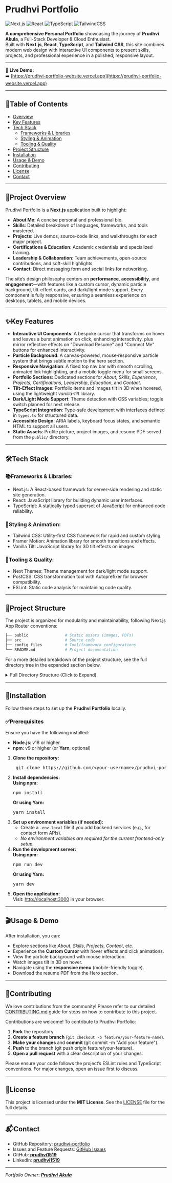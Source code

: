# Prudhvi Portfolio

![Next.js](https://img.shields.io/badge/Next.js-000000?style=for-the-badge&logo=nextdotjs&logoColor=white)
![React](https://img.shields.io/badge/React-61DAFB?style=for-the-badge&logo=react&logoColor=black)
![TypeScript](https://img.shields.io/badge/TypeScript-3178C6?style=for-the-badge&logo=typescript&logoColor=white)
![TailwindCSS](https://img.shields.io/badge/Tailwind_CSS-06B6D4?style=for-the-badge&logo=tailwind-css&logoColor=white)

**A comprehensive Personal Portfolio** showcasing the journey of **Prudhvi Akula**, a Full-Stack Developer & Cloud Enthusiast.  
Built with **Next.js**, **React**, **TypeScript**, and **Tailwind CSS**, this site combines modern web design with interactive UI components to present skills, projects, and professional experience in a polished, responsive layout.

---

🔗 **Live Demo:**  
➡️ [https://prudhvi-portfolio-website.vercel.app](https://prudhvi-portfolio-website.vercel.app)

---

## 📑Table of Contents

- [Overview](#overview)
- [Key Features](#key-features)
- [Tech Stack](#%EF%B8%8F-tech-stack)
  - [Frameworks & Libraries](#frameworks--libraries)
  - [Styling & Animation](#styling--animation)
  - [Tooling & Quality](#tooling--quality)
- [Project Structure](#project-structure)
- [Installation](#installation)
- [Usage & Demo](#usage--demo)
- [Contributing](#contributing)
- [License](#license)
- [Contact](#contact)

---

## 📝Project Overview

Prudhvi Portfolio is a **Next.js** application built to highlight:
- **About Me**: A concise personal and professional bio.
- **Skills**: Detailed breakdown of languages, frameworks, and tools mastered.
- **Projects**: Live demos, source-code links, and walkthroughs for each major project.
- **Certifications & Education**: Academic credentials and specialized training.
- **Leadership & Collaboration**: Team achievements, open-source contributions, and soft-skill highlights.
- **Contact**: Direct messaging form and social links for networking.

The site’s design philosophy centers on **performance**, **accessibility**, and **engagement**—with features like a custom cursor, dynamic particle background, tilt-effect cards, and dark/light mode support. Every component is fully responsive, ensuring a seamless experience on desktops, tablets, and mobile devices.

---

## ✨Key Features

- **Interactive UI Components**: A bespoke cursor that transforms on hover and leaves a burst animation on click, enhancing interactivity. plus mirror reflective effects on "Download Resume" and "Connect Me" buttons for enhanced interactivity.
- **Particle Background**: A canvas-powered, mouse‐responsive particle system that brings subtle motion to the hero section.
- **Responsive Navigation**: A fixed top nav bar with smooth scrolling, animated link highlighting, and a mobile toggle menu for small screens.
- **Portfolio Sections**: Dedicated sections for *About*, *Skills*, *Experience*, *Projects*, *Certifications*, *Leadership*, *Education*, and *Contact*.
- **Tilt-Effect Images**: Portfolio items and images tilt in 3D when hovered, using the lightweight *vanilla-tilt* library.
- **Dark/Light Mode Support**: Theme detection with CSS variables; toggle switch planned for next release.
- **TypeScript Integration**: Type-safe development with interfaces defined in `types.ts` for structured data.
- **Accessible Design**: ARIA labels, keyboard focus states, and semantic HTML to support all users.
- **Static Assets**: Profile picture, project images, and resume PDF served from the `public/` directory.

---

## 🛠️Tech Stack

### 📚Frameworks & Libraries:
- Next.js: A React-based framework for server-side rendering and static site generation.
- React: JavaScript library for building dynamic user interfaces.
- TypeScript: A statically typed superset of JavaScript for enhanced code reliability.

### 🎨Styling & Animation:
- Tailwind CSS: Utility-first CSS framework for rapid and custom styling.
- Framer Motion: Animation library for smooth transitions and effects.
- Vanilla Tilt: JavaScript library for 3D tilt effects on images.

### 🔧Tooling & Quality:
- Next Themes: Theme management for dark/light mode support.
- PostCSS: CSS transformation tool with Autoprefixer for browser compatibility.
- ESLint: Static code analysis for maintaining code quality.

---

## 📂Project Structure

The project is organized for modularity and maintainability, following Next.js App Router conventions:

```bash
├── public                # Static assets (images, PDFs)
├── src                   # Source code
├── config files          # Tool/framework configurations
└── README.md             # Project documentation
```

For a more detailed breakdown of the project structure, see the full directory tree in the expanded section below.

<details>
<summary>Full Directory Structure (Click to Expand)</summary>

```bash
prudhvi-portfolio/
├── public/                       # Static assets (images, resume PDF)
│   ├── profile-pic.jpg
│   ├── pins-studio.png
│   ├── python-compiler.png
│   ├── weather-dashboard.png
│   ├── prudhvi_resume.pdf
├── src/
│   ├── app/
│   │   ├── components/
│   │   │   ├── sections/         # Page sections (About, Skills, Projects, etc.)
│   │   │   ├── CustomCursor.tsx  # Custom cursor with hover and burst effects
│   │   │   ├── Icons.tsx         # SVG icon components
│   │   │   ├── ParticlesBackground.tsx  # Canvas-based particle background
│   │   │   └── TiltImage.tsx     # Image component with tilt effect
│   │   ├── globals.css           # Global styles with Tailwind CSS
│   │   ├── types.ts              # TypeScript interfaces
│   │   ├── layout.tsx            # Root layout with theme provider
│   │   └── page.tsx              # Main page with navigation and sections
├── .gitignore                    # Git ignore file
├── .eslintrc.json                # ESLint configuration
├── next.config.ts                # Next.js configuration
├── package.json                  # Dependencies and scripts
├── postcss.config.mjs            # PostCSS configuration
├── tailwind.config.js            # Tailwind CSS configuration
├── tsconfig.json                 # TypeScript configuration
├── next-env.d.ts                 # Next.js TypeScript definitions
└── README.md                     # Project documentation
```
</details>

---

## 🚀Installation

Follow these steps to set up the **Prudhvi Portfolio** locally.

### ✅Prerequisites

Ensure you have the following installed:

- **Node.js**: v18 or higher
- **npm**: v9 or higher (or **Yarn**, optional)


<ol> <li> <strong>Clone the repository:</strong> <pre> git clone https://github.com/&lt;your-username&gt;/prudhvi-portfolio.git cd prudhvi-portfolio </pre> </li> <li> <strong>Install dependencies:</strong><br /> <strong>Using npm:</strong> <pre>npm install</pre> <strong>Or using Yarn:</strong> <pre>yarn install</pre> </li> <li> <strong>Set up environment variables (if needed):</strong> <ul> <li>Create a <code>.env.local</code> file if you add backend services (e.g., for contact form APIs).</li> <li><em>No environment variables are required for the current frontend-only setup.</em></li> </ul> </li> <li> <strong>Run the development server:</strong><br /> <strong>Using npm:</strong> <pre>npm run dev</pre> <strong>Or using Yarn:</strong> <pre>yarn dev</pre> </li> <li> <strong>Open the application:</strong><br /> Visit: <a href="http://localhost:3000" target="_blank">http://localhost:3000</a> in your browser. </li> </ol>

---

## 🎬Usage & Demo

After installation, you can:
- Explore sections like *About*, *Skills*, *Projects*, *Contact*, etc.
- Experience the **Custom Cursor** with hover effects and click animations.
- View the particle background with mouse interaction.
- Watch images tilt in 3D on hover.
- Navigate using the **responsive menu** (mobile-friendly toggle).
- Download the resume PDF from the Hero section.

---

## 🤝Contributing

We love contributions from the community! Please refer to our detailed [CONTRIBUTING.md](CONTRIBUTING.md) guide for steps on how to contribute to this project.  

Contributions are welcome! To contribute to Prudhvi Portfolio:

1. **Fork** the repository.
2. **Create a feature branch** (`git checkout -b feature/your-feature-name`).
3. **Make your changes** and **commit** (git commit -m "Add your feature").
4. **Push** to the branch (git push origin feature/your-feature).
5. **Open a pull request** with a clear description of your changes.

Please ensure your code follows the project’s ESLint rules and TypeScript conventions. For major changes, open an issue first to discuss.

---

## 📜License

This project is licensed under the **MIT License**. See the [LICENSE](LICENSE) file for the full details.

---

## 📬Contact

- GitHub Repository: [prudhvi-portfolio](https://github.com/prudhvi1519/Prudhvi-Portfolio)
- Issues and Feature Requests: [GitHub Issues](https://github.com/prudhvi1519/Prudhvi-Portfolio/issues)
- GitHub: **[prudhvi1519](https://github.com/prudhvi1519)**
- LinkedIn: **[prudhvi1519](https://www.linkedin.com/in/prudhvi1519)**

---

*Portfolio Owner*: [***Prudhvi Akula***](https://prudhvi-portfolio-website.vercel.app)
